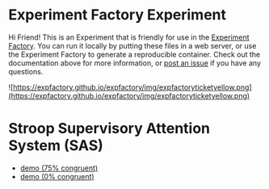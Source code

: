 # Experiment Factory Experiment

Hi Friend! This is an Experiment that is friendly for use in the [Experiment Factory](https://expfactory.github.io/expfactory). You can run it locally by putting these files in a web server, or use the Experiment Factory to generate a reproducible container. Check out the documentation above for more information, or [post an issue](https://www.github.com/expfactory/expfactory/issues) if you have any questions.

![https://expfactory.github.io/expfactory/img/expfactoryticketyellow.png](https://expfactory.github.io/expfactory/img/expfactoryticketyellow.png)

# Stroop Supervisory Attention System (SAS)

* [demo (75% congruent)](https://earcanal.github.io/stroop-sas/?condition=1)
* [demo (0% congruent)](https://earcanal.github.io/stroop-sas/?condition=2)